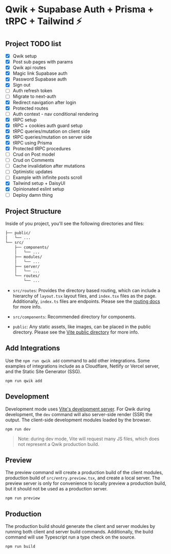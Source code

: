 # Qwik + Supabase Auth + Prisma + tRPC + Tailwind ⚡️

## Project TODO list

- [x] Qwik setup
- [x] Post sub pages with params
- [x] Qwik api routes
- [x] Magic link Supabase auth
- [x] Password Supabase auth
- [x] Sign out
- [ ] Auth refresh token
- [ ] Migrate to next-auth
- [x] Redirect navigation after login
- [x] Protected routes
- [ ] Auth context - nav conditional rendering
- [x] tRPC setup
- [x] tRPC + cookies auth guard setup
- [x] tRPC queries/mutation on client side
- [x] tRPC queries/mutation on server side
- [x] tRPC using Prisma
- [x] Protected tRPC procedures
- [ ] Crud on Post model
- [ ] Crud on Comments
- [ ] Cache invalidation after mutations
- [ ] Optimistic updates
- [ ] Example with infinite posts scroll
- [x] Tailwind setup + DaisyUI
- [x] Opinionated eslint setup
- [ ] Deploy damn thing

## Project Structure

Inside of you project, you'll see the following directories and files:

```graphql
├── public/
│   └── ...
└── src/
    ├── components/
    │   └── ...
    ├── modules/
    │   └── ...
    ├── server/
    │   └── ...
    └── routes/
        └── ...
```

- `src/routes`: Provides the directory based routing, which can include a hierarchy of `layout.tsx` layout files, and `index.tsx` files as the page. Additionally, `index.ts` files are endpoints. Please see the [routing docs](https://qwik.builder.io/qwikcity/routing/overview/) for more info.

- `src/components`: Recommended directory for components.

- `public`: Any static assets, like images, can be placed in the public directory. Please see the [Vite public directory](https://vitejs.dev/guide/assets.html#the-public-directory) for more info.

## Add Integrations

Use the `npm run qwik add` command to add other integrations. Some examples of integrations include as a Cloudflare, Netlify or Vercel server, and the Static Site Generator (SSG).

```text
npm run qwik add
```

## Development

Development mode uses [Vite's development server](https://vitejs.dev/). For Qwik during development, the `dev` command will also server-side render (SSR) the output. The client-side development modules loaded by the browser.

```text
npm run dev
```

> Note: during dev mode, Vite will request many JS files, which does not represent a Qwik production build.

## Preview

The preview command will create a production build of the client modules, production build of `src/entry.preview.tsx`, and create a local server. The preview server is only for convenience to locally preview a production build, but it should not be used as a production server.

```text
npm run preview
```

## Production

The production build should generate the client and server modules by running both client and server build commands. Additionally, the build command will use Typescript run a type check on the source.

```text
npm run build
```

